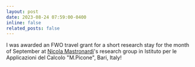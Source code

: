 ```yaml
---
layout: post
date: 2023-08-24 07:59:00-0400
inline: false
related_posts: false
---
```


I was awarded an FWO travel grant for a short research stay for the month of September at [Nicola Mastronardi](https://users.ba.cnr.it/iac/irmanm21/index.htm)'s research group in Istituto per le Applicazioni del Calcolo "M.Picone", Bari, Italy!
